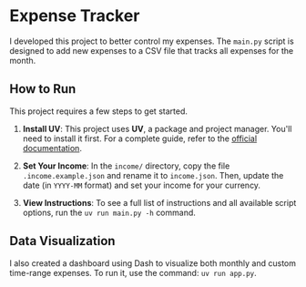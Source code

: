 # Expense Tracker

I developed this project to better control my expenses. The `main.py` script is designed to add new expenses to a CSV file that tracks all expenses for the month.

## How to Run

This project requires a few steps to get started.

1.  **Install UV**: This project uses **UV**, a package and project manager. You'll need to install it first. For a complete guide, refer to the [official documentation](https://docs.astral.sh/uv/).

2.  **Set Your Income**: In the `income/` directory, copy the file `.income.example.json` and rename it to `income.json`. Then, update the date (in `YYYY-MM` format) and set your income for your currency.

3.  **View Instructions**: To see a full list of instructions and all available script options, run the `uv run main.py -h` command.

## Data Visualization

I also created a dashboard using Dash to visualize both monthly and custom time-range expenses. To run it, use the command: `uv run app.py`.